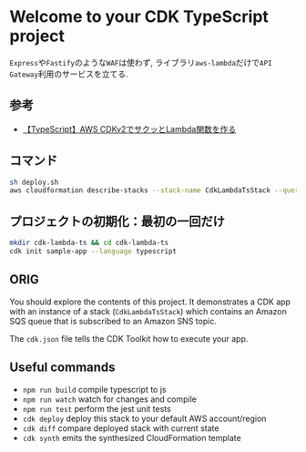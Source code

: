 # Welcome to your CDK TypeScript project

`Express`や`Fastify`のような`WAF`は使わず,
ライブラリ`aws-lambda`だけで`API Gateway`利用のサービスを立てる.

## 参考

- [【TypeScript】AWS CDKv2でサクッとLambda関数を作る](https://qiita.com/tokkun5552/items/9e5cf5ebc817cbd4602e)

## コマンド

```sh
sh deploy.sh
aws cloudformation describe-stacks --stack-name CdkLambdaTsStack --query "Stacks[0].Outputs[?OutputKey=='LTLambdaApiUrlOutput'].OutputValue" --output text | xargs curl
```

## プロジェクトの初期化：最初の一回だけ

```sh
mkdir cdk-lambda-ts && cd cdk-lambda-ts
cdk init sample-app --language typescript
```

## ORIG

You should explore the contents of this project. It demonstrates a CDK app with an instance of a stack (`CdkLambdaTsStack`)
which contains an Amazon SQS queue that is subscribed to an Amazon SNS topic.

The `cdk.json` file tells the CDK Toolkit how to execute your app.

## Useful commands

- `npm run build`   compile typescript to js
- `npm run watch`   watch for changes and compile
- `npm run test`    perform the jest unit tests
- `cdk deploy`      deploy this stack to your default AWS account/region
- `cdk diff`        compare deployed stack with current state
- `cdk synth`       emits the synthesized CloudFormation template
